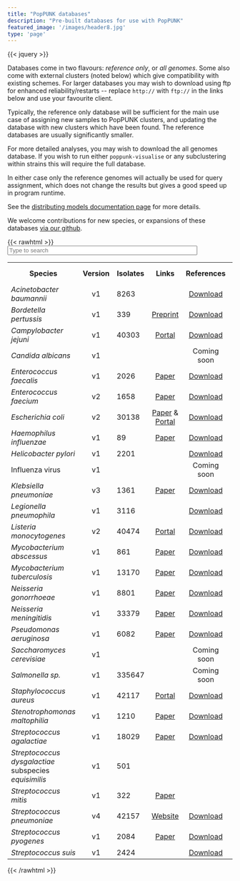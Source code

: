 ```yaml
---
title: "PopPUNK databases"
description: "Pre-built databases for use with PopPUNK"
featured_image: '/images/header8.jpg'
type: 'page'
---
```

{{< jquery >}}

Databases come in two flavours: *reference only*, or *all genomes*. Some also come
with external clusters (noted below) which give compatibility with existing schemes.
For larger databases you may wish to download using ftp for enhanced reliability/restarts
-- replace `http://` with `ftp://` in the links below and use your favourite client.

Typically, the reference only database will be sufficient for the main use case of assigning new samples to PopPUNK clusters, and updating the database with new clusters which have been found. The reference databases are usually significantly smaller.

For more detailed analyses, you may wish to download the all genomes database. If you wish to run either `poppunk-visualise` or any subclustering within strains this will require the full database.

In either case only the reference genomes will actually be used for query assignment, which does not change the results but gives a good speed up in program runtime.

See the [distributing models documentation page](https://poppunk.readthedocs.io/en/latest/model_distribution.html) for more details.

We welcome contributions for new species, or expansions of these databases [via our github](https://github.com/bacpop/PopPUNK/issues/new?assignees=johnlees&labels=enhancement&template=add-species-database.md&title=%5Bdatabase%5D).

{{< rawhtml >}}
<input type="text" id="search" size="50" placeholder="Type to search" title="Type in a name">
<table id="db-table" class="text-center align-middle">
  <tr class="header">
    <th width="28%" style="text-align:center">Species</th>
    <th width="5%" style="text-align:center;">Version</th>
    <th width="5%" style="text-align:center">Isolates</th>
    <th width="10%" style="text-align:center">Links</th>
    <th width="10%" style="text-align:center">References</th>
    <th width="10%" style="text-align:center">All</th>
    <th width="10%" style="text-align:center">External clusters</th>
  </tr>
  <tr>
    <td><i>Acinetobacter baumannii</i></td>
    <td style="text-align:center">v1</td>
    <td>8263</td>
    <td style="text-align:center"></td>
    <td style="text-align:center"><a href="http://ftp.ebi.ac.uk/pub/databases/pp_dbs/Acinetobacter_baumannii_v1_refs.tar.bz2">Download</a></td>
    <td style="text-align:center"><a href="http://ftp.ebi.ac.uk/pub/databases/pp_dbs/Acinetobacter_baumannii_v1_full.tar.bz2">Download</a></td>
    <td></td>
  </tr>
  <tr>
    <td><i>Bordetella pertussis</i></td>
    <td style="text-align:center">v1</td>
    <td>339</td>
    <td style="text-align:center"><a href="https://www.biorxiv.org/content/10.1101/2022.01.20.475763v1">Preprint</a></td>
    <td style="text-align:center"><a href="https://ftp.ebi.ac.uk/pub/databases/pp_dbs/Bordetella_pertussis_refs.tar.bz2">Download</a></td>
    <td style="text-align:center"><a href="https://ftp.ebi.ac.uk/pub/databases/pp_dbs/Bordetella_pertussis_full.tar.bz2">Download</a></td>
    <td></td>
  </tr>
    <tr>
    <td><i>Campylobacter jejuni</i></td>
    <td style="text-align:center">v1</td>
    <td>40303</td>
    <td style="text-align:center"><a href="https://www.ncbi.nlm.nih.gov/pathogens/">Portal</a></td>
    <td style="text-align:center"><a href="https://ftp.ebi.ac.uk/pub/databases/pp_dbs/Campylobacter_jejuni_v1_refs.tar.bz2">Download</a></td>
    <td style="text-align:center"><a href="https://ftp.ebi.ac.uk/pub/databases/pp_dbs/Campylobacter_jejuni_v1_full.tar.bz2">Download</a></td>
    <td></td>
  </tr>
  <tr>
    <td><i>Candida albicans</i></td>
    <td style="text-align:center">v1</td>
    <td></td>
    <td style="text-align:center"></td>
    <td style="text-align:center">Coming soon</td>
    <td style="text-align:center"></td>
    <td></td>
  </tr>
    <tr>
    <td><i>Enterococcus faecalis</i></td>
    <td style="text-align:center">v1</td>
    <td>2026</td>
    <td style="text-align:center"><a href="https://doi.org/10.1038/s41467-021-21749-5">Paper</a></td>
    <td style="text-align:center"><a href="https://ftp.ebi.ac.uk/pub/databases/pp_dbs/enterococcus_faecalis_v1_refs.tar.bz2">Download</a></td>
    <td style="text-align:center"><a href="https://ftp.ebi.ac.uk/pub/databases/pp_dbs/enterococcus_faecalis_v1_full.tar.bz2">Download</a></td>
    <td></td>
  </tr>
  <tr>
    <td><i>Enterococcus faecium</i></td>
    <td style="text-align:center">v2</td>
    <td>1658</td>
    <td style="text-align:center"><a href="https://www.nature.com/articles/s41564-020-00806-7">Paper</a></td>
    <td style="text-align:center"><a href="http://ftp.ebi.ac.uk/pub/databases/pp_dbs/Enterococcus_faecium_v2_refs.tar.bz2">Download</a></td>
    <td style="text-align:center"><a href="http://ftp.ebi.ac.uk/pub/databases/pp_dbs/Enterococcus_faecium_v2_full.tar.bz2">Download</a></td>
    <td></td>
  </tr>
  <tr>
    <td><i>Escherichia coli</i></td>
    <td style="text-align:center">v2</td>
    <td>30138</td>
    <td style="text-align:center"><a href="https://doi.org/10.1099/mgen.0.000499">Paper</a> & <a href="https://www.ncbi.nlm.nih.gov/pathogens/">Portal</a></td>
    <td style="text-align:center"><a href="https://ftp.ebi.ac.uk/pub/databases/pp_dbs/escherichia_coli_v2_refs.tar.bz2">Download</a></td>
    <td style="text-align:center"><a href="https://ftp.ebi.ac.uk/pub/databases/pp_dbs/escherichia_coli_v2_full.tar.bz2">Download</a></td>
    <td></td>
  </tr>
  <tr>
    <td><i>Haemophilus influenzae</i></td>
    <td style="text-align:center">v1</td>
    <td>89</td>
    <td style="text-align:center"><a href="https://doi.org/10.1073/pnas.1403353111">Paper</a></td>
    <td style="text-align:center"><a href="https://ftp.ebi.ac.uk/pub/databases/pp_dbs/Haemophilus_influenzae_v1_refs.tar.bz2">Download</a></td>
    <td style="text-align:center"><a href="https://ftp.ebi.ac.uk/pub/databases/pp_dbs/Haemophilus_influenzae_v1_full.tar.bz2">Download</a></td>
    <td></td>
  </tr>
    <tr>
    <td><i>Helicobacter pylori</i></td>
    <td style="text-align:center">v1</td>
    <td>2201</td>
    <td style="text-align:center"></td>
    <td style="text-align:center"><a href="https://ftp.ebi.ac.uk/pub/databases/pp_dbs/Helicobacter_pylori_v1_refs.tar.bz2">Download</a></td>
    <td style="text-align:center"><a href="https://ftp.ebi.ac.uk/pub/databases/pp_dbs/Helicobacter_pylori_v1_full.tar.bz2">Download</a></td>
    <td></td>
  </tr>
  <tr>
    <td>Influenza virus</td>
    <td style="text-align:center">v1</td>
    <td></td>
    <td style="text-align:center"></td>
    <td style="text-align:center">Coming soon</td>
    <td style="text-align:center"></td>
    <td></td>
  </tr>
    <tr>
    <td><i>Klebsiella pneumoniae</i></td>
    <td style="text-align:center">v3</td>
    <td>1361</td>
    <td style="text-align:center"><a href="https://doi.org/10.1038/s41564-019-0492-8">Paper</a></td>
    <td style="text-align:center"><a href="https://ftp.ebi.ac.uk/pub/databases/pp_dbs/Klebsiella_pneumoniae_v3_refs.tar.bz2">Download</a></td>
    <td style="text-align:center"><a href="https://ftp.ebi.ac.uk/pub/databases/pp_dbs/Klebsiella_pneumoniae_v3_full.tar.bz2">Download</a></td>
    <td></td>
  </tr>
  <tr>
    <td><i>Legionella pneumophila</i></td>
    <td style="text-align:center">v1</td>
    <td>3116</td>
    <td style="text-align:center"></td>
    <td style="text-align:center"><a href="https://ftp.ebi.ac.uk/pub/databases/pp_dbs/Legionella_pneumophila_v1_refs.tar.bz2">Download</a></td>
    <td style="text-align:center"><a href="https://ftp.ebi.ac.uk/pub/databases/pp_dbs/Legionella_pneumophila_v1_full.tar.bz2">Download</a></td>
    <td></td>
  </tr>
  <tr>
    <td><i>Listeria monocytogenes</i></td>
    <td style="text-align:center">v2</td>
    <td>40474</td>
    <td style="text-align:center"><a href="https://www.ncbi.nlm.nih.gov/pathogens/">Portal</a></td>
    <td style="text-align:center"><a href="https://ftp.ebi.ac.uk/pub/databases/pp_dbs/listeria_monocytogenes_v2_refs.tar.bz2">Download</a></td>
    <td style="text-align:center"><a href="https://ftp.ebi.ac.uk/pub/databases/pp_dbs/listeria_monocytogenes_v2_full.tar.bz2">Download</a></td>
    <td></td>
  </tr>
  <tr>
    <td><i>Mycobacterium abscessus</i></td>
    <td style="text-align:center">v1</td>
    <td>861</td>
    <td style="text-align:center"><a href="https://doi.org/10.1038/s41564-021-00963-3">Paper</a></td>
    <td style="text-align:center"><a href="https://ftp.ebi.ac.uk/pub/databases/pp_dbs/mycobacterium_abscessus_v1_refs.tar.bz2">Download</a></td>
    <td style="text-align:center"><a href="https://ftp.ebi.ac.uk/pub/databases/pp_dbs/mycobacterium_abscessus_v1.tar.bz2">Download</a></td>
    <td style="text-align:center">DCC</td>
  </tr>
  <tr>
    <td><i>Mycobacterium tuberculosis</i></td>
    <td style="text-align:center">v1</td>
    <td>13170</td>
    <td style="text-align:center"><a href="https://doi.org/10.1371/journal.pbio.3001421">Paper</a></td>
    <td style="text-align:center"><a href="http://ftp.ebi.ac.uk/pub/databases/pp_dbs/Mycobacterium_tuberculosis_v1_refs.tar.bz2">Download</a></td>
    <td style="text-align:center"><a href="http://ftp.ebi.ac.uk/pub/databases/pp_dbs/Mycobacterium_tuberculosis_v1_full.tar.bz2">Download</a></td>
    <td style="text-align:center">Lineage</td>
  </tr>
   <tr>
    <td><i>Neisseria gonorrhoeae</i></td>
    <td style="text-align:center">v1</td>
    <td>8801</td>
    <td style="text-align:center"><a href="https://doi.org/10.1371/journal.pbio.3001421">Paper</a></td>
    <td style="text-align:center"><a href="https://ftp.ebi.ac.uk/pub/databases/pp_dbs/Neisseria_gonorrhoeae_v1_refs.tar.bz2">Download</a></td>
    <td style="text-align:center"><a href="https://ftp.ebi.ac.uk/pub/databases/pp_dbs/Neisseria_gonorrhoeae_v1_full.tar.bz2">Download</a></td>
    <td></td>
  </tr>
  <tr>
    <td><i>Neisseria meningitidis</i></td>
    <td style="text-align:center">v1</td>
    <td>33379</td>
    <td style="text-align:center"><a href="https://doi.org/10.12688/wellcomeopenres.14826.1">Paper</a></td>
    <td style="text-align:center"><a href="https://ftp.ebi.ac.uk/pub/databases/pp_dbs/Neisseria_meningitidis_v1_refs.tar.bz2">Download</a></td>
    <td style="text-align:center"><a href="https://ftp.ebi.ac.uk/pub/databases/pp_dbs/Neisseria_meningitidis_v1_full.tar.bz2">Download</a></td>
    <td></td>
  </tr>
  <tr>
    <td><i>Pseudomonas aeruginosa</i></td>
    <td style="text-align:center">v1</td>
    <td>6082</td>
    <td style="text-align:center"><a href="https://doi.org/10.1371/journal.pbio.3001421">Paper</a></td>
    <td style="text-align:center"><a href="https://ftp.ebi.ac.uk/pub/databases/pp_dbs/Pseudomonas_aeruginosa_v1_refs.tar.bz2">Download</a></td>
    <td style="text-align:center"><a href="https://ftp.ebi.ac.uk/pub/databases/pp_dbs/Pseudomonas_aeruginosa_v1_full.tar.bz2">Download</a></td>
    <td></td>
  </tr>
  <tr>
    <td><i>Saccharomyces cerevisiae</i></td>
    <td style="text-align:center">v1</td>
    <td></td>
    <td style="text-align:center"></td>
    <td style="text-align:center">Coming soon</td>
    <td style="text-align:center"></td>
    <td></td>
  </tr>
    <tr>
    <td><i>Salmonella sp.</i></td>
    <td style="text-align:center">v1</td>
    <td>335647</td>
    <td style="text-align:center"></td>
    <td style="text-align:center">Coming soon</td>
    <td style="text-align:center"></td>
    <td></td>
  </tr>
  <tr>
    <td><i>Staphylococcus aureus</i></td>
    <td style="text-align:center">v1</td>
    <td>42117</td>
    <td style="text-align:center"><a href="https://staphopia.emory.edu/">Portal</a></td>
    <td style="text-align:center"><a href="https://ftp.ebi.ac.uk/pub/databases/pp_dbs/staphylococcus_aureus_v1_refs.tar.bz2">Download</a></td>
    <td style="text-align:center"><a href="https://ftp.ebi.ac.uk/pub/databases/pp_dbs/staphylococcus_aureus_v1_full.tar.bz2">Download</a></td>
    <td></td>
  </tr>
    <tr>
    <td><i>Stenotrophomonas maltophilia</i></td>
    <td style="text-align:center">v1</td>
    <td>1210</td>
    <td style="text-align:center"><a href="https://doi.org/10.1038/s41467-020-15123-0">Paper</a></td>
    <td style="text-align:center"><a href="https://ftp.ebi.ac.uk/pub/databases/pp_dbs/Stenotrophomonas_maltophilia_v1_refs.tar.bz2">Download</a></td>
    <td style="text-align:center"><a href="https://ftp.ebi.ac.uk/pub/databases/pp_dbs/Stenotrophomonas_maltophilia_v1_full.tar.bz2">Download</a></td>
    <td></td>
  </tr>
    <tr>
    <td><i>Streptococcus agalactiae</i></td>
    <td style="text-align:center">v1</td>
    <td>18029</td>
    <td style="text-align:center"><a href="https://doi.org/10.12688/wellcomeopenres.14826.1">Paper</a></td>
    <td style="text-align:center"><a href="https://ftp.ebi.ac.uk/pub/databases/pp_dbs/Streptococcus_agalactiae_v1_refs.tar.gz">Download</a></td>
    <td style="text-align:center"><a href="https://ftp.ebi.ac.uk/pub/databases/pp_dbs/Streptococcus_agalactiae_v1_full.tar.gz">Download</a></td>
    <td></td>
  </tr>
    </tr>
    <tr>
    <td><i>Streptococcus dysgalactiae</i> subspecies <i>equisimilis</i></td>
    <td style="text-align:center">v1</td>
    <td>501</td>
    <td style="text-align:center"></td>
    <td style="text-align:center"></td>
    <td style="text-align:center"><a href="https://ftp.ebi.ac.uk/pub/databases/pp_dbs/Streptococcus_dysgalactiae_subspecies_equisimilis_v1_full.tar.bz2">Download</a></td>
    <td></td>
  </tr>
    <tr>
    <td><i>Streptococcus mitis</i></td>
    <td style="text-align:center">v1</td>
    <td>322</td>
    <td style="text-align:center"><a href="https://doi.org/10.1128/jcm.00802-22">Paper</a></td>
    <td style="text-align:center"></td>
    <td style="text-align:center"><a href="https://ftp.ebi.ac.uk/pub/databases/pp_dbs/Streptococcus_mitis_v1_full.tar.gz">Download</a></td>
    <td></td>
  </tr>
  <tr>
    <td><i>Streptococcus pneumoniae</i></td>
    <td style="text-align:center">v4</td>
    <td>42157</td>
    <td style="text-align:center"><a href="https://www.pneumogen.net/gps/">Website</a></td>
    <td style="text-align:center"><a href="https://ftp.ebi.ac.uk/pub/databases/pp_dbs/Streptococcus_pneumoniae_v4_ref.tar.bz2">Download</a></td>
    <td style="text-align:center"><a href="https://ftp.ebi.ac.uk/pub/databases/pp_dbs/Streptococcus_pneumoniae_v4_full.tar.bz2">Download</a></td>
    <td style="text-align:center">GPSC</td>
  </tr>
  <tr>
    <td><i>Streptococcus pyogenes</i></td>
    <td style="text-align:center">v1</td>
    <td>2084</td>
    <td style="text-align:center"><a href="https://doi.org/10.1038/s41588-019-0417-8">Paper</a></td>
    <td style="text-align:center"><a href="https://ftp.ebi.ac.uk/pub/databases/pp_dbs/Streptococcus_pneumoniae_v4_ref.tar.bz2">Download</a></td>
    <td style="text-align:center"><a href="https://ftp.ebi.ac.uk/pub/databases/pp_dbs/Streptococcus_pneumoniae_v4_full.tar.bz2">Download</a></td>
    <td></td>
  </tr>
  <tr>
    <td><i>Streptococcus suis</i></td>
    <td style="text-align:center">v1</td>
    <td>2424</td>
    <td style="text-align:center"></td>
    <td style="text-align:center"><a href="https://ftp.ebi.ac.uk/pub/databases/pp_dbs/Streptococcus_suis_v1_refs.tar.bz2">Download</a></td>
    <td style="text-align:center"><a href="https://ftp.ebi.ac.uk/pub/databases/pp_dbs/Streptococcus_suis_v1_full.tar.bz2">Download</a></td>
    <td></td>
  </tr>
</table>
</div>
<script>
$('#search').keyup(function() {

    var val = '^(?=.*\\b' + $.trim($(this).val()).split(/\s+/).join('\\b)(?=.*\\b') + ').*$',
        reg = RegExp(val, 'i'),
        text;


    $("#db-table tr").each(function (index) {
        if (!index) return;
        $(this).find("td").each(function () {
        text = $(this).text().replace(/\s+/g, ' ');
        var not_found = !reg.test(text);
        $(this).closest('tr').toggle(!not_found);
        return !reg.test(text);
        });
    });
});
</script>
{{< /rawhtml >}}
